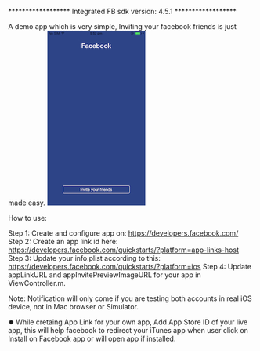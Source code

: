  ******************  Integrated FB sdk version: 4.5.1   ******************

A demo app which is very simple, Inviting your facebook friends is just made easy.
![DemoLook](https://github.com/ZaidPathan/FBInviteFriends/blob/master/Git-Images/image_20150907181329.jpg)

How to use:

Step 1: Create and configure app on: https://developers.facebook.com/
Step 2: Create an app link id here: https://developers.facebook.com/quickstarts/?platform=app-links-host
Step 3: Update your info.plist according to this: https://developers.facebook.com/quickstarts/?platform=ios
Step 4: Update appLinkURL and appInvitePreviewImageURL for your app in ViewController.m.

Note: Notification will only come if you are testing both accounts in real iOS device, not in Mac browser or Simulator.

✸ While cretaing App Link for your own app, Add App Store ID of your live app, this will help facebook to redirect your iTunes app when user click on Install on Facebook app or will open app if installed.
